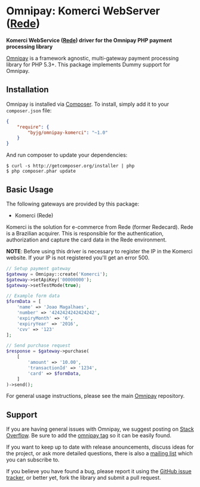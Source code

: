 # Omnipay: Komerci WebServer ([Rede](https://www.userede.com.br))

**Komerci WebService ([Rede](https://www.userede.com.br)) driver for the Omnipay PHP payment processing library**

[Omnipay](https://github.com/thephpleague/omnipay) is a framework agnostic, multi-gateway payment
processing library for PHP 5.3+. This package implements Dummy support for Omnipay.

## Installation

Omnipay is installed via [Composer](http://getcomposer.org/). To install, simply add it
to your `composer.json` file:

```json
{
    "require": {
        "byjg/omnipay-komerci": "~1.0"
    }
}
```

And run composer to update your dependencies:

    $ curl -s http://getcomposer.org/installer | php
    $ php composer.phar update

## Basic Usage

The following gateways are provided by this package:

* Komerci (Rede)

Komerci is the solution for e-commerce from Rede (former Redecard). Rede is a Brazilian acquirer. 
This is responsible for the authentication, authorization and capture the card data in the Rede environment. 

**NOTE**: Before using this driver is necessary to register the IP in the Komerci website. 
If your IP is not registered you'll get an error 500. 

```php
// Setup payment gateway
$gateway = Omnipay::create('Komerci');
$gateway->setApiKey('00000000');
$gateway->setTestMode(true);

// Example form data
$formData = [
    'name' => 'Joao Magalhaes',
    'number' => '4242424242424242',
    'expiryMonth' => '6',
    'expiryYear' => '2016',
    'cvv' => '123'
];

// Send purchase request
$response = $gateway->purchase(
    [
        'amount' => '10.00',
        'transactionId' => '1234',
        'card' => $formData,
    ]
)->send();
```

For general usage instructions, please see the main [Omnipay](https://github.com/thephpleague/omnipay)
repository.

## Support

If you are having general issues with Omnipay, we suggest posting on
[Stack Overflow](http://stackoverflow.com/). Be sure to add the
[omnipay tag](http://stackoverflow.com/questions/tagged/omnipay) so it can be easily found.

If you want to keep up to date with release anouncements, discuss ideas for the project,
or ask more detailed questions, there is also a [mailing list](https://groups.google.com/forum/#!forum/omnipay) which
you can subscribe to.

If you believe you have found a bug, please report it using the [GitHub issue tracker](https://github.com/thephpleague/omnipay-dummy/issues),
or better yet, fork the library and submit a pull request.
